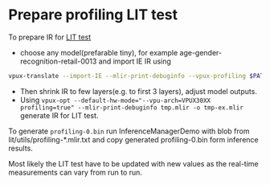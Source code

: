 # Prepare profiling LIT test

To prepare IR for [LIT test](tests/lit/utils/profiling-*.mlir.txt)

- choose any model(prefarable tiny), for example age-gender-recognition-retail-0013 and import IE IR using

```sh
vpux-translate --import-IE --mlir-print-debuginfo --vpux-profiling $PATH_TO_XML -o tmp.mlir
```

- Then shrink IR to few layers(e.g. to first 3 layers), adjust model outputs.
- Using `vpux-opt --default-hw-mode="--vpu-arch=VPUX30XX profiling=true" --mlir-print-debuginfo tmp.mlir -o tmp-ex.mlir` generate IR for LIT test.

To generate `profiling-0.bin` run InferenceManagerDemo with blob from lit/utils/profiling-*.mlir.txt and copy generated profiling-0.bin form inference results.

Most likely the LIT test have to be updated with new values as the real-time measurements can vary from run to run.

